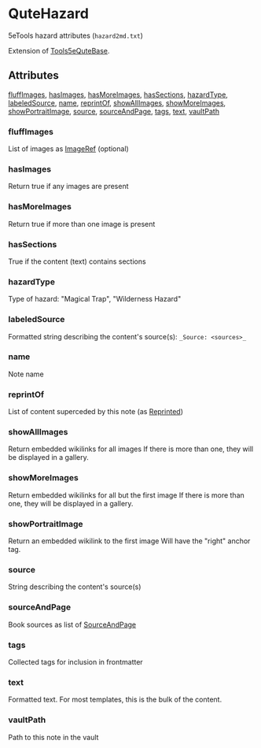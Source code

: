 # QuteHazard

5eTools hazard attributes (`hazard2md.txt`)

Extension of [Tools5eQuteBase](Tools5eQuteBase.md).

## Attributes

[fluffImages](#fluffimages), [hasImages](#hasimages), [hasMoreImages](#hasmoreimages), [hasSections](#hassections), [hazardType](#hazardtype), [labeledSource](#labeledsource), [name](#name), [reprintOf](#reprintof), [showAllImages](#showallimages), [showMoreImages](#showmoreimages), [showPortraitImage](#showportraitimage), [source](#source), [sourceAndPage](#sourceandpage), [tags](#tags), [text](#text), [vaultPath](#vaultpath)


### fluffImages

List of images as [ImageRef](../ImageRef.md) (optional)

### hasImages

Return true if any images are present

### hasMoreImages

Return true if more than one image is present

### hasSections

True if the content (text) contains sections

### hazardType

Type of hazard: "Magical Trap", "Wilderness Hazard"

### labeledSource

Formatted string describing the content's source(s): `_Source: <sources>_`

### name

Note name

### reprintOf

List of content superceded by this note (as [Reprinted](../Reprinted.md))

### showAllImages

Return embedded wikilinks for all images
If there is more than one, they will be displayed in a gallery.

### showMoreImages

Return embedded wikilinks for all but the first image
If there is more than one, they will be displayed in a gallery.

### showPortraitImage

Return an embedded wikilink to the first image
Will have the "right" anchor tag.

### source

String describing the content's source(s)

### sourceAndPage

Book sources as list of [SourceAndPage](../SourceAndPage.md)

### tags

Collected tags for inclusion in frontmatter

### text

Formatted text. For most templates, this is the bulk of the content.

### vaultPath

Path to this note in the vault
